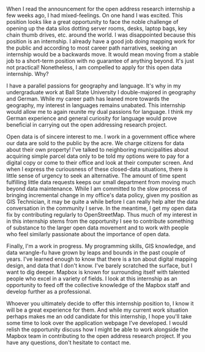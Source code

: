 When I read the announcement for the open address research internship a few weeks ago, I had mixed-feelings. On one hand I was excited. This position looks like a great opportunity to face the noble challenge of opening up the data silos dotting server rooms, desks, laptop bags, key chain thumb drives, etc. around the world. I was disappointed because this position is an internship. I already have a good job doing mapping work for the public and according to most career path narratives, seeking an internship would be a backwards move. It would mean moving from a stable job to a short-term position with no guarantee of anything beyond. It's just not practical! Nonetheless, I am compelled to apply for this open data internship. Why?

I have a parallel passions for geography and language. It's why in my undergraduate work at Ball State University I double-majored in geography and German. While my career path has leaned more towards the geography, my interest in languages remains unabated. This internship would allow me to again reunite my dual passions for language. I think my German experience and general curiosity for language would prove beneficial in carrying out the open addressing research project.

Open data is of sincere interest to me. I work in a government office where our data are sold to the public by the acre. We charge citizens for data about their own property! I've talked to neighboring municipalities about acquiring simple parcel data only to be told my options were to pay for a digital copy or come to their office and look at their computer screen. And when I express the curiousness of these closed-data situations, there is little sense of urgency to seek an alternative. The amount of time spent fulfilling little data requests keeps our small department from moving much beyond data maintenance.  While I am committed to the slow process of bringing incremental change in my office's data policy, given my position as GIS Technician, it may be quite a while before I can really help alter the data conversation in the community I serve. In the meantime, I get my open data fix by contributing regularly to OpenStreetMap. Thus much of my interest in in this internship stems from the opportunity I see to contribute something of substance to the larger open data movement and to work with people who feel similarly passionate about the importance of open data.

Finally, I'm a work in progress. My programming skills, GIS knowledge, and data wrangle-fu have grown by leaps and bounds in the past couple of years. I've learned enough to know that there is a ton about digital mapping design, and data that I don't know. I've barely scratched the surface, but I want to dig deeper. Mapbox is known for surrounding itself with talented people who excel in a variety of fields. I look at this internship as an opportunity to feed off the collective knowledge of the Mapbox staff and develop further as a professional.

Whoever you ultimately decide to offer this internship position to, I know it will be a great experience for them.  And while my current work situation perhaps makes me an odd candidate for this internship, I hope you'll take some time to look over the application webpage I've developed. I would relish the opportunity discuss how I might be able to work alongside the Mapbox team in contributing to the open address research project. If you have any questions, don't hesitate to contact me.
